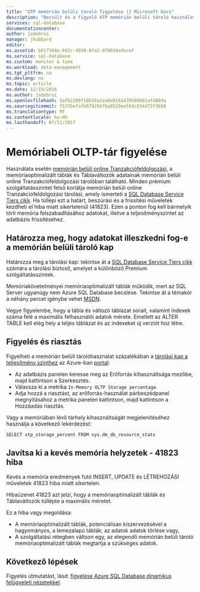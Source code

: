 ```yaml
---
title: "XTP memórián belüli tároló figyelése |} Microsoft Docs"
description: "Becsült és a figyelő XTP memórián belüli tároló használatához kapacitás; Hárítsa el a kapacitás hiba 41823"
services: sql-database
documentationcenter: 
author: jodebrui
manager: jhubbard
editor: 
ms.assetid: b617308e-692c-4938-8fa2-070034a3ecef
ms.service: sql-database
ms.custom: monitor & tune
ms.workload: data-management
ms.tgt_pltfrm: na
ms.devlang: na
ms.topic: article
ms.date: 12/19/2016
ms.author: jodebrui
ms.openlocfilehash: 5afb2209f18b1ba2aa0a916a439509b01afd80da
ms.sourcegitcommit: f537befafb079256fba0529ee554c034d73f36b0
ms.translationtype: MT
ms.contentlocale: hu-HU
ms.lasthandoff: 07/11/2017
---
```

# <a name="monitor-in-memory-oltp-storage"></a>Memóriabeli OLTP-tár figyelése
Használata esetén [memórián belüli online Tranzakciófeldolgozási](sql-database-in-memory.md), a memóriaoptimalizált táblák és Táblaváltozók adatainak memórián belüli online Tranzakciófeldolgozási tárolóban található. Minden prémium szolgáltatásszintet felső korlátja memórián belüli online Tranzakciófeldolgozási tárolási, amely ismerteti a [SQL Database Service Tiers cikk](sql-database-service-tiers.md#single-database-service-tiers-and-performance-levels). Ha túllépi ezt a határt, beszúrási és a frissítési műveletek kezdheti el hiba miatt sikertelenül (41823). Ezen a ponton fog kell bármelyik törli memória felszabadításához adatokat, illetve a teljesítményszintet az adatbázis frissítéséhez.

## <a name="determine-whether-data-will-fit-within-the-in-memory-storage-cap"></a>Határozza meg, hogy adatokat illeszkedni fog-e a memórián belüli tároló kap
Határozza meg a tárolási kap: tekintse át a [SQL Database Service Tiers cikk](sql-database-service-tiers.md#single-database-service-tiers-and-performance-levels) számára a tárolási biztosít, amelyet a különböző Premium szolgáltatásszintek.

Memóriakövetelményei memóriaoptimalizált táblák működik, mert az SQL Server ugyanúgy nem Azure SQL Database becslése. Tekintse át a témakör a néhány percet igénybe vehet [MSDN](https://msdn.microsoft.com/library/dn282389.aspx).

Vegye figyelembe, hogy a tábla és változó táblázat sorait, valamint indexek száma felé a maximális felhasználói adatok mérete. Emellett az ALTER TABLE kell elég hely a teljes táblázat és az indexeket új verziót hoz létre.

## <a name="monitoring-and-alerting"></a>Figyelés és riasztás
Figyelheti a memórián belüli tárolóhasználat százalékában a [tárolási kap a teljesítmény szinthez](sql-database-service-tiers.md#single-database-service-tiers-and-performance-levels) az Azure-ban [portal](https://portal.azure.com/): 

* Az adatbázis panelen keresse meg az Erőforrás kihasználtsága mezőbe, majd kattintson a Szerkesztés.
* Válassza ki a metrika `In-Memory OLTP Storage percentage`.
* Adja hozzá a riasztást, az erőforrás-használat párbeszédpanel megnyitásához a metrika panelen kattintson, majd kattintson a Hozzáadás riasztás.

Vagy a memóriában lévő tárhely kihasználtságát megjelenítéséhez használja a következő lekérdezést:

    SELECT xtp_storage_percent FROM sys.dm_db_resource_stats


## <a name="correct-out-of-memory-situations---error-41823"></a>Javítsa ki a kevés memória helyzetek - 41823 hiba
Kevés a memória eredmények futó INSERT, UPDATE és LÉTREHOZÁSI műveletek 41823 hiba miatt sikertelen.

Hibaüzenet 41823 azt jelzi, hogy a memóriaoptimalizált táblák és Táblaváltozók túllépte a maximális méretet.

Ez a hiba vagy megoldása:

* A memóriaoptimalizált táblák, potenciálisan kiszervezésével a hagyományos, a lemezalapú táblák; az adatok adatok törlése vagy,
* A szolgáltatási rétegben váltson egy, az elegendő memórián belüli tároló memóriaoptimalizált táblák megtartja a szükséges adatok.

## <a name="next-steps"></a>Következő lépések
Figyelés útmutatást, lásd: [figyelése Azure SQL Database dinamikus felügyeleti nézetekkel](sql-database-monitoring-with-dmvs.md).
